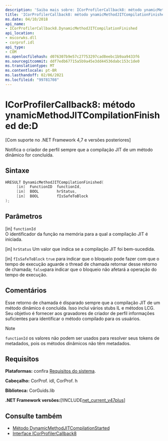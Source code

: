 ```yaml
---
description: 'Saiba mais sobre: ICorProfilerCallback8: método ynamicMethodJITCompilationFinished de:D'
title: 'ICorProfilerCallback8: método ynamicMethodJITCompilationFinished de:D'
ms.date: 04/10/2018
api_name:
- ICorProfilerCallback8.DynamicMethodJITCompilationFinished
api_location:
- mscorwks.dll
- corprof.idl
api_type:
- COM
ms.openlocfilehash: d076307b9e57c27753297cad8eebc1b9aa9433f6
ms.sourcegitcommit: ddf7edb67715a5b9a45e3dd44536dabc153c1de0
ms.translationtype: MT
ms.contentlocale: pt-BR
ms.lasthandoff: 02/06/2021
ms.locfileid: "99781708"
---
```

# <a name="icorprofilercallback8dynamicmethodjitcompilationfinished-method"></a>ICorProfilerCallback8: método ynamicMethodJITCompilationFinished de:D

[Com suporte no .NET Framework 4,7 e versões posteriores]  
  
Notifica o criador de perfil sempre que a compilação JIT de um método dinâmico for concluída.  
  
## <a name="syntax"></a>Sintaxe  
  
```cpp  
HRESULT DynamicMethodJITCompilationFinished(  
     [in]  FunctionID  functionId,
     [in]  BOOL        hrStatus,
     [in]  BOOL        fIsSafeToBlock
);  
```  
  
## <a name="parameters"></a>Parâmetros  

[in] `functionId`  
O identificador da função na memória para a qual a compilação JIT é iniciada.

[in] `hrStatus` Um valor que indica se a compilação JIT foi bem-sucedida.

[in] `fIsSafeToBlock` 
 `true` para indicar que o bloqueio pode fazer com que o tempo de execução aguarde o thread de chamada retornar desse retorno de chamada; `false`para indicar que o bloqueio não afetará a operação do tempo de execução.  

## <a name="remarks"></a>Comentários  

Esse retorno de chamada é disparado sempre que a compilação JIT de um método dinâmico é concluída. Isso inclui vários stubs IL e métodos LCG. Seu objetivo é fornecer aos gravadores de criador de perfil informações suficientes para identificar o método compilado para os usuários.

> [!NOTE]
> `functionId` os valores não podem ser usados para resolver seus tokens de metadados, pois os métodos dinâmicos não têm metadados.

## <a name="requirements"></a>Requisitos  

 **Plataformas:** confira [Requisitos do sistema](../../get-started/system-requirements.md).  
  
 **Cabeçalho:** CorProf. idl, CorProf. h  
  
 **Biblioteca:** CorGuids.lib  
  
 **.NET Framework versões:**[!INCLUDE[net_current_v47plus](../../../../includes/net-current-v47plus.md)]  
  
## <a name="see-also"></a>Consulte também

- [Método DynamicMethodJITCompilationStarted](icorprofilercallback8-dynamicmethodjitcompilationstarted-method.md)
- [Interface ICorProfilerCallback8](icorprofilercallback8-interface.md)
